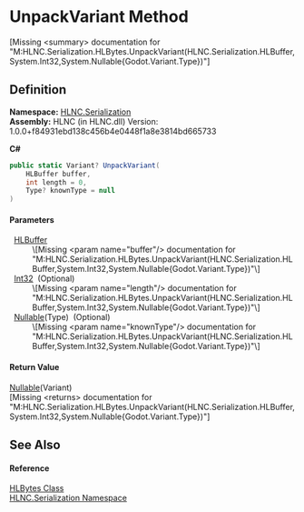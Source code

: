 # UnpackVariant Method


\[Missing &lt;summary&gt; documentation for "M:HLNC.Serialization.HLBytes.UnpackVariant(HLNC.Serialization.HLBuffer,System.Int32,System.Nullable{Godot.Variant.Type})"\]



## Definition
**Namespace:** <a href="N_HLNC_Serialization">HLNC.Serialization</a>  
**Assembly:** HLNC (in HLNC.dll) Version: 1.0.0+f84931ebd138c456b4e0448f1a8e3814bd665733

**C#**
``` C#
public static Variant? UnpackVariant(
	HLBuffer buffer,
	int length = 0,
	Type? knownType = null
)
```



#### Parameters
<dl><dt>  <a href="T_HLNC_Serialization_HLBuffer">HLBuffer</a></dt><dd>\[Missing &lt;param name="buffer"/&gt; documentation for "M:HLNC.Serialization.HLBytes.UnpackVariant(HLNC.Serialization.HLBuffer,System.Int32,System.Nullable{Godot.Variant.Type})"\]</dd><dt>  <a href="https://learn.microsoft.com/dotnet/api/system.int32" target="_blank" rel="noopener noreferrer">Int32</a>  (Optional)</dt><dd>\[Missing &lt;param name="length"/&gt; documentation for "M:HLNC.Serialization.HLBytes.UnpackVariant(HLNC.Serialization.HLBuffer,System.Int32,System.Nullable{Godot.Variant.Type})"\]</dd><dt>  <a href="https://learn.microsoft.com/dotnet/api/system.nullable-1" target="_blank" rel="noopener noreferrer">Nullable</a>(Type)  (Optional)</dt><dd>\[Missing &lt;param name="knownType"/&gt; documentation for "M:HLNC.Serialization.HLBytes.UnpackVariant(HLNC.Serialization.HLBuffer,System.Int32,System.Nullable{Godot.Variant.Type})"\]</dd></dl>

#### Return Value
<a href="https://learn.microsoft.com/dotnet/api/system.nullable-1" target="_blank" rel="noopener noreferrer">Nullable</a>(Variant)  
\[Missing &lt;returns&gt; documentation for "M:HLNC.Serialization.HLBytes.UnpackVariant(HLNC.Serialization.HLBuffer,System.Int32,System.Nullable{Godot.Variant.Type})"\]

## See Also


#### Reference
<a href="T_HLNC_Serialization_HLBytes">HLBytes Class</a>  
<a href="N_HLNC_Serialization">HLNC.Serialization Namespace</a>  
